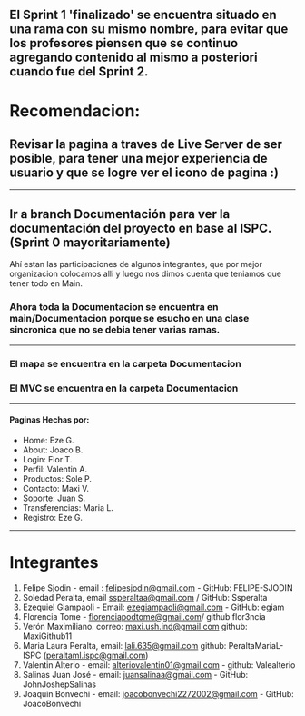 ## El Sprint 1 'finalizado' se encuentra situado en una rama con su mismo nombre, para evitar que los profesores piensen que se continuo agregando contenido al mismo a posteriori cuando fue del Sprint 2.

# Recomendacion:

## Revisar la pagina a traves de Live Server de ser posible, para tener una mejor experiencia de usuario y que se logre ver el icono de pagina :)

---

## Ir a branch Documentación para ver la documentación del proyecto en base al ISPC. (Sprint 0 mayoritariamente)

Ahí estan las participaciones de algunos integrantes, que por mejor organizacion colocamos alli y luego nos dimos cuenta que teniamos que tener todo en Main.

### Ahora toda la Documentacion se encuentra en main/Documentacion porque se esucho en una clase sincronica que no se debia tener varias ramas.

---

### El mapa se encuentra en la carpeta Documentacion

### El MVC se encuentra en la carpeta Documentacion

---

#### Paginas Hechas por:

- Home: Eze G.
- About: Joaco B.
- Login: Flor T.
- Perfil: Valentin A.
- Productos: Sole P.
- Contacto: Maxi V.
- Soporte: Juan S.
- Transferencias: Maria L.
- Registro: Eze G.

---

# Integrantes

1. Felipe Sjodin - email : felipesjodin@gmail.com - GitHub: FELIPE-SJODIN
2. Soledad Peralta, email ssperaltaa@gmail.com / GitHub: Ssperalta
3. Ezequiel Giampaoli - Email: ezegiampaoli@gmail.com - GitHub: egiam
4. Florencia Tome - florenciapodtome@gmail.com/ github flor3ncia
5. Verón Maximiliano. correo: maxi.ush.ind@gmail.com github: MaxiGithub11
6. Maria Laura Peralta, email: lali.635@gmail.com github: PeraltaMariaL-ISPC (peraltaml.ispc@gmail.com)
7. Valentin Alterio - email: alteriovalentin01@gmail.com - github: Valealterio
8. Salinas Juan José - email: juansalinaa@gmail.com - GitHub: JohnJoshepSalinas
9. Joaquin Bonvechi - email: joacobonvechi2272002@gmail.com - GitHub: JoacoBonvechi
